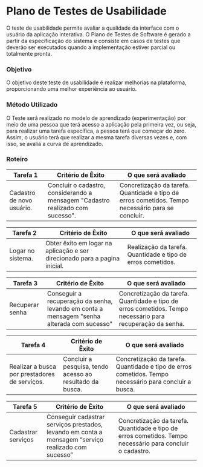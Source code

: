 # Plano de Testes de Usabilidade

O teste de usabilidade permite avaliar a qualidade da interface com o usuário da aplicação interativa. O Plano de Testes de Software é gerado a partir da especificação do sistema e consiste em casos de testes que deverão ser executados quando a implementação estiver parcial ou totalmente pronta.

### Objetivo

 O objetivo deste teste de usabilidade é realizar melhorias na plataforma, proporcionando uma melhor experiência ao usuário.

### Método Utilizado

 O Teste será realizado no modelo de aprendizado (experimentação) por meio de uma pessoa que terá acesso a aplicação pela primeira vez, ou seja, para realizar uma tarefa específica, a pessoa terá que começar do zero. Assim, o usuário terá que realizar a mesma tarefa diversas vezes e, com isso, se avalia a curva de aprendizado.


### __Roteiro__ 

| **Tarefa 1** | **Critério de Êxito** | **O que será avaliado** |
|--------------|--------------------|-------------------------|
|Cadastro de novo usuário. | Concluir o cadastro, considerando a mensagem "Cadastro realizado com sucesso". | Concretização da tarefa. Quantidade e tipo de erros cometidos. Tempo necessário para se concluir. |


| **Tarefa 2** | **Critério de Êxito** | **O que será avaliado** |
|--------------|-----------------------|-------------------------|
|Logar no sistema. | Obter êxito em logar na aplicação e ser direcionado para a pagina inicial. | Realização da tarefa. Quantidade e tipo de erros cometidos. |

| **Tarefa 3** | **Critério de Êxito** | **O que será avaliado** |
|--------------|-----------------------|-------------------------|
| Recuperar senha | Conseguir a recuperação da senha, levando em conta a mensagem "senha alterada com sucesso"   | Concretização da tarefa. Quantidade e tipo de erros cometidos. Tempo necessário para recuperação da senha.  |

| **Tarefa 4** | **Critério de Êxito** | **O que será avaliado** |
|--------------|-----------------------|-------------------------|
|Realizar a busca por prestadores de serviços. | Concluir a pesquisa, tendo acesso ao resultado da busca. | Concretização da tarefa. Quantidade e tipo de erros cometidos. Tempo necessário para concluir a busca. |


| **Tarefa 5** | **Critério de Êxito** | **O que será avaliado** |
|--------------|-----------------------|-------------------------|
| Cadastrar serviços | Conseguir cadastrar serviços prestados, levando em conta a mensagem “serviço realizado com sucesso”  | Concretização da tarefa. Quantidade e tipo de erros cometidos. Tempo necessário para concluir o cadastro.  |































